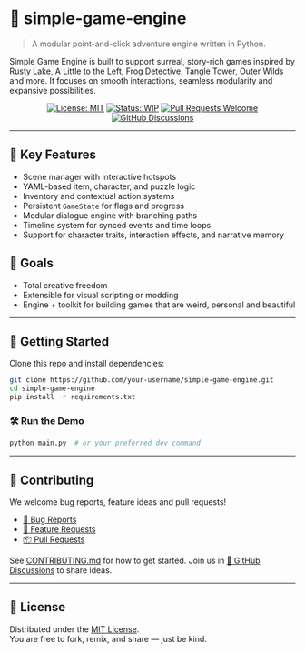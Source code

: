 # 🔧 simple-game-engine

> A modular point-and-click adventure engine written in Python.

Simple Game Engine is built to support surreal, story-rich games inspired by
Rusty Lake, A Little to the Left, Frog Detective, Tangle Tower, Outer Wilds and
more. It focuses on smooth interactions, seamless modularity and expansive
possibilities.

<div align="center">

[![License: MIT](https://img.shields.io/badge/License-MIT-green.svg)](LICENSE)
[![Status: WIP](https://img.shields.io/badge/status-in_progress-yellow.svg)](#)
[![Pull Requests Welcome](https://img.shields.io/badge/PRs-welcome-brightgreen.svg)](./.github/pull_request_template.md)
[![GitHub Discussions](https://img.shields.io/badge/💬-Discussions-blueviolet?logo=github)](https://github.com/your-username/simple-game-engine/discussions)

</div>

---

## 🌟 Key Features

- Scene manager with interactive hotspots
- YAML-based item, character, and puzzle logic
- Inventory and contextual action systems
- Persistent ``GameState`` for flags and progress
- Modular dialogue engine with branching paths
- Timeline system for synced events and time loops
- Support for character traits, interaction effects, and narrative memory

## 🧠 Goals

- Total creative freedom
- Extensible for visual scripting or modding
- Engine + toolkit for building games that are weird, personal and beautiful

---

## 🚀 Getting Started

Clone this repo and install dependencies:

```bash
git clone https://github.com/your-username/simple-game-engine.git
cd simple-game-engine
pip install -r requirements.txt
```

### 🛠 Run the Demo

```bash
python main.py  # or your preferred dev command
```

---

## 🤝 Contributing

We welcome bug reports, feature ideas and pull requests!

- [🐛 Bug Reports](./.github/ISSUE_TEMPLATE/bug.yml)
- [🌟 Feature Requests](./.github/ISSUE_TEMPLATE/feature-request.yml)
- [📦 Pull Requests](./.github/pull_request_template.md)

See [CONTRIBUTING.md](CONTRIBUTING.md) for how to get started.
Join us in [💬 GitHub Discussions](https://github.com/your-username/simple-game-engine/discussions) to share ideas.

---

## 📜 License

Distributed under the [MIT License](LICENSE).  
You are free to fork, remix, and share — just be kind.
